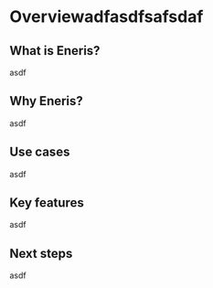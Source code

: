 # Overviewadfasdfsafsdaf

## What is Eneris?

asdf

## Why Eneris?

asdf

## Use cases

asdf

## Key features

asdf

## Next steps

asdf